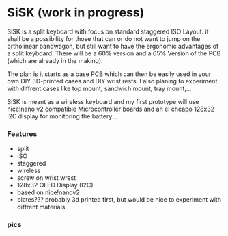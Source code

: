 # SiSK (work in progress)

SiSK is a split keyboard with focus on standard staggered ISO Layout. it shall be a possibility for those that can or do not want to jump on the ortholinear bandwagon, but still want to have the ergonomic advantages of a split keyboard. There will be a 60% version and a 65% Version of the PCB (which are already in the making). 

The plan is it starts as a base PCB which can then be easily used in your own DIY 3D-printed cases and DIY wrist rests. I also planing to experiment with diffrent cases like top mount, sandwich mount, tray mount,...

SiSK is meant as a wireless keyboard and my first prototype will use nice!nano v2 compatible Microcontroller boards and an el cheapo 128x32 i2C display for monitoring the battery...

### Features

- split
- ISO
- staggered
- wireless
- screw on wrist wrest
- 128x32 OLED Display (I2C)
- based on nice!nanov2
- plates???
  probably 3d printed first, but would be nice to experiment with diffrent materials
  
### pics



